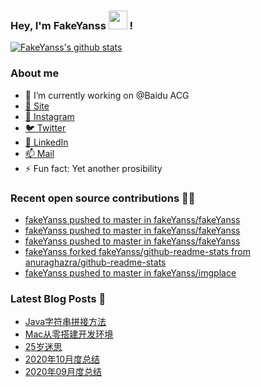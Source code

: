 ### Hey, I'm FakeYanss <img src="https://media.giphy.com/media/hvRJCLFzcasrR4ia7z/giphy.gif" width="30px"> !

[![FakeYanss's github stats](https://github-readme-stats.vercel.app/api?username=fakeyanss&count_private=true)](https://github.com/fakeyanss)


### About me
- 🔭 I’m currently working on @Baidu ACG
- [🦓 Site](https://foreti.me)
- [📸 Instagram](https://www.instagram.com/fakeyanss/)
- [🐦 Twitter](https://twitter.com/fakeYanss)
- [💼 LinkedIn](https://www.linkedin.com/in/foretime) 
- [📫 Mail](mailto:yanshisangc@gmail.com)
- ⚡ Fun fact: Yet another prosibility

### Recent open source contributions 👨‍💻

<!-- GITHUB:START -->
- [fakeYanss pushed to master in fakeYanss/fakeYanss](https://github.com/fakeYanss/fakeYanss/compare/6a2b280d0a...98ea431490)
- [fakeYanss pushed to master in fakeYanss/fakeYanss](https://github.com/fakeYanss/fakeYanss/compare/d22fc112a5...3f03044283)
- [fakeYanss pushed to master in fakeYanss/fakeYanss](https://github.com/fakeYanss/fakeYanss/compare/6fac9114d0...ecd2289223)
- [fakeYanss forked fakeYanss/github-readme-stats from anuraghazra/github-readme-stats](https://github.com/fakeYanss/github-readme-stats)
- [fakeYanss pushed to master in fakeYanss/imgplace](https://github.com/fakeYanss/imgplace/compare/33497b64cb...75f187b3d5)
<!-- GITHUB:END -->

### Latest Blog Posts 📕
<!-- BLOG:START -->
- [Java字符串拼接方法](https://foreti.me/blog/2021/03/26/java-string-cancat/)
- [Mac从零搭建开发环境](https://foreti.me/blog/2021/03/14/setup-env-on-mac/)
- [25岁迷思](https://foreti.me/blog/2021/01/09/thinking-at-25-years-old/)
- [2020年10月度总结](https://foreti.me/blog/2020/10/28/2020-10-review/)
- [2020年09月度总结](https://foreti.me/blog/2020/10/28/2020-09-review/)
<!-- BLOG:END -->
